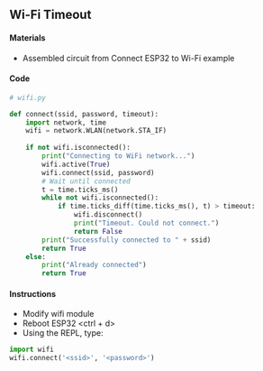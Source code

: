 ## Wi-Fi Timeout

#### Materials
 - Assembled circuit from Connect ESP32 to Wi-Fi example

#### Code
```Python
# wifi.py

def connect(ssid, password, timeout):
    import network, time
    wifi = network.WLAN(network.STA_IF)
    
    if not wifi.isconnected():
        print("Connecting to WiFi network...")
        wifi.active(True)
        wifi.connect(ssid, password)
        # Wait until connected
        t = time.ticks_ms()
        while not wifi.isconnected():
            if time.ticks_diff(time.ticks_ms(), t) > timeout:
                wifi.disconnect()
                print("Timeout. Could not connect.")
                return False
        print("Successfully connected to " + ssid)
        return True
    else:
        print("Already connected")
        return True
```
#### Instructions
 - Modify wifi module
 - Reboot ESP32 <ctrl + d>
 - Using the REPL, type:
```Python
import wifi
wifi.connect('<ssid>', '<password>')
```
